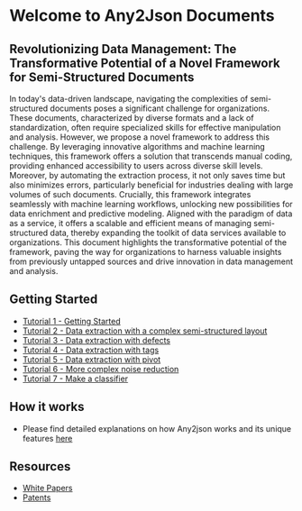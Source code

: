 # Welcome to Any2Json Documents

## Revolutionizing Data Management: The Transformative Potential of a Novel Framework for Semi-Structured Documents

In today's data-driven landscape, navigating the complexities of semi-structured documents poses a significant challenge
for organizations. These documents, characterized by diverse formats and a lack of standardization, often require
specialized skills for effective manipulation and analysis. However, we propose a novel framework to address this
challenge. By leveraging innovative algorithms and machine learning techniques, this framework offers a solution that
transcends manual coding, providing enhanced accessibility to users across diverse skill levels. Moreover, by automating
the extraction process, it not only saves time but also minimizes errors, particularly beneficial for industries dealing
with large volumes of such documents. Crucially, this framework integrates seamlessly with machine learning workflows,
unlocking new possibilities for data enrichment and predictive modeling. Aligned with the paradigm of data as a service,
it offers a scalable and efficient means of managing semi-structured data, thereby expanding the toolkit of data services
available to organizations. This document highlights the transformative potential of the framework, paving the way for
organizations to harness valuable insights from previously untapped sources and drive innovation in data management and
analysis.

## Getting Started

* [Tutorial 1 - Getting Started](tutorial_1.md)
* [Tutorial 2 - Data extraction with a complex semi-structured layout](tutorial_2.md)
* [Tutorial 3 - Data extraction with defects](tutorial_3.md)
* [Tutorial 4 - Data extraction with tags](tutorial_4.md)
* [Tutorial 5 - Data extraction with pivot](tutorial_5.md)
* [Tutorial 6 - More complex noise reduction](tutorial_6.md)
* [Tutorial 7 - Make a classifier](tutorial_7.md)

## How it works

* Please find detailed explanations on how Any2json works and its unique features [here](how_it_works.md)

## Resources

* [White Papers](white_papers.md)
* [Patents](patents.md)